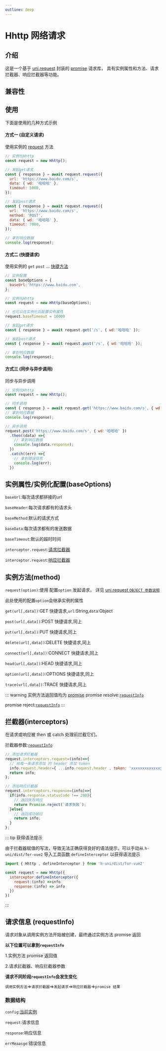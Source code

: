 ```yaml
---
outline: deep
---
```


# Hhttp 网络请求

## 介绍

这是一个基于 [uni.request](https://uniapp.dcloud.net.cn/api/request/request.html#request)
 封装的 [promise](https://javascript.info/promise-basics) 请求库，
 具有实例属性和方法、请求拦截器、响应拦截器等功能。

## 兼容性

<SupportTable WEIXIN H5 ALIPAY BAIDU TOUTIAO LARK/>

## 使用

下面是使用的几种方式示例

#### 方式一 (自定义请求)

使用实例的 [request](/for-vue2/utils/Hhttp.html#实例方法-method) 方法

```js
// 实例化Hhttp
const request = new Hhttp();

// 发起get请求
const { response } = await request.request({
  url: 'https://www.baidu.com/s',
  data: { wd: '哈哈哈' },
  timeout: 5000,
});

// 发起post请求
const { response } = await request.request({
  url: 'https://www.baidu.com/s',
  method: 'POST',
  data: { wd: '哈哈哈' },
  timeout: 7000,
});

// 拿到响应数据
console.log(response);
```

#### 方式二 (快捷请求)

使用实例的 `get` `post` ... [快捷方法](/for-vue2/utils/Hhttp.html#实例方法-method)

```js
// 实例配置
const baseOptions = {
  baseUrl:'https://www.baidu.com',
};

// 实例化Hhttp
const request = new Hhttp(baseOptions);

// 也可以在实例化后配置实例属性
request.baseTimeout = 10000

// 发起get请求
const { response } = await request.get('/s', { wd:'哈哈哈' });

// 发起post请求
const { response } = await request.post('/s', { wd:'哈哈哈' });

// 拿到响应数据
console.log(response);
```

#### 方式三 (同步与异步调用)

同步与异步调用

```js
// 实例化Hhttp
const request = new Hhttp();

// 同步调用
const { response } = await request.get('https://www.baidu.com/s', { wd:'哈哈哈' });
// 拿到响应数据
console.log(response);

// 异步调用
request.post('https://www.baidu.com/s', { wd:'哈哈哈' })
  .then((data) =>{
    // 拿到响应数据
    console.log(data.response);
  })
  .catch((err) =>{
    // 拿到错误信息
    console.log(err);
  })


```

## 实例属性/实例化配置(baseOptions)

`baseUrl`:每次请求都拼接的url

`baseHeader`:每次请求都有的请求头

`baseMethod`:默认的请求方式

`baseData`:每次请求都有的发送数据

`baseTimeout`:默认的超时时间

`interceptor.request`:[请求拦截器](/for-vue2/utils/Hhttp.html#%E6%8B%A6%E6%88%AA%E5%99%A8-interceptors)

`interceptor.request`:[响应拦截器](/for-vue2/utils/Hhttp.html#%E6%8B%A6%E6%88%AA%E5%99%A8-interceptors)

## 实例方法(method)

`request(option)`:使用 配置`option` 发起请求， 详见 [uni.request `OBJECT 参数说明`](https://uniapp.dcloud.net.cn/api/request/request.html#request)

此处使用的配置`option`会继承实例的属性

`get(url[,data])`:GET 快捷请求,`url`:String,`data`:Object

`post(url[,data])`:POST 快捷请求,同上

`put(url[,data])`:PUT 快捷请求,同上

`delete(url[,data])`:DELETE 快捷请求,同上

`connect(url[,data])`:CONNECT 快捷请求,同上

`head(url[,data])`:HEAD 快捷请求,同上

`option(url[,data])`:OPTIONS 快捷请求,同上

`trace(url[,data])`:TRACE 快捷请求,同上


::: warning 实例方法返回值均为 [promise](https://javascript.info/promise-basics)
promise resolve:[`requestInfo`](/for-vue2/utils/Hhttp.html#请求信息-requestinfo)

promise reject:[`requestInfo`](/for-vue2/utils/Hhttp.html#请求信息-requestinfo)
:::

## 拦截器(interceptors)

在请求或响应被 then 或 catch 处理前拦截它们。

拦截器参数:[`requestInfo`](/for-vue2/utils/Hhttp.html#请求信息-requestinfo)

```js
// 添加请求拦截器
request.interceptors.request=(info)=>{
  // 给每一条请求添加 的 header 添加 token
  info.request.header={ ...info.request.header , token: 'xxxxxxxxxxxxxxxxxxxxxxxxxxxxxxxxxxxx' };
  return info;
};

// 添加响应拦截器
request.interceptors.response=(info)=>{
  if(info.response.statusCode !== 200){
    // 返回失败响应
    return Promise.reject(`请求失败`);
  }else{
    // 返回成功响应
    return info;
  }
};

```

::: tip 获得语法提示

由于拦截器赋值的写法，导致无法正确获得良好的语法提示，可以手动从 `h-uni/dist/for-vue2` 导入工具函数 `defineInterceptor` 以获得语法提示

```js
import { Hhttp , defineInterceptor } from 'h-uni/dist/for-vue2'

const request = new Hhttp({
  interceptor:defineInterceptor({
    request:(info) =>info
    response:(info) => info
  })
})
```
:::

## 请求信息 (requestInfo)

请求对象从调用实例方法开始被创建，最终通过实例方法 promise 返回

**以下位置可以拿到`requestInfo`**

1.实例方法 promise 返回值

2.请求拦截器、响应拦截器参数

**请求不同阶段`requestInfo`会发生变化**

`调用实例方法`=>`请求拦截器`=>`发起请求`=>`响应拦截器`=>`promise 结果`

### 数据结构

`config`:[当前实例](/for-vue2/utils/Hhttp.html#实例属性-实例化配置-baseoptions)

`request`:请求信息

`response`:响应信息

`errMeaasge`:错误信息


